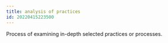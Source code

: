 ```yaml
---
title: analysis of practices
id: 20220415223500
---
```


Process of examining in-depth selected practices or processes.
